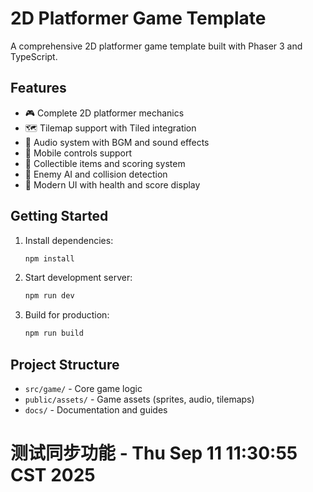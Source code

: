# 2D Platformer Game Template

A comprehensive 2D platformer game template built with Phaser 3 and TypeScript.

## Features

- 🎮 Complete 2D platformer mechanics
- 🗺️ Tilemap support with Tiled integration
- 🎵 Audio system with BGM and sound effects
- 📱 Mobile controls support
- 🎯 Collectible items and scoring system
- 👾 Enemy AI and collision detection
- 🎨 Modern UI with health and score display

## Getting Started

1. Install dependencies:
   ```bash
   npm install
   ```

2. Start development server:
   ```bash
   npm run dev
   ```

3. Build for production:
   ```bash
   npm run build
   ```

## Project Structure

- `src/game/` - Core game logic
- `public/assets/` - Game assets (sprites, audio, tilemaps)
- `docs/` - Documentation and guides

<!-- Test sync trigger - $(date) - Retest after fixes -->
# 测试同步功能 - Thu Sep 11 11:30:55 CST 2025
